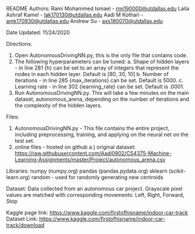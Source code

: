README
Authors:
Rami Mohammed Ismael - rmi190000@utdallas.edu
Laila Ashraf Kamel - lak170130@utdallas.edu
Aadi M Kothari - amk170930@utdallas.edu
Andrew Su - axs180070@utdallas.edu

Date Updated: 11/24/2020

Directions:
1. Open AutonomousDrivingNN.py, this is the only file that contains code.
2. The following hyperparameters can be tuned:
    a. Shape of hidden layers - in line 281 {h} can be set to an array of integers that represent the nodes in each hidden layer. Default is [80, 30, 10]
    b. Number of iterations - in line 285 {max_iterations} can be set. Default is 5000.
    c. Learning rate - in line 302 {learning_rate} can be set. Default is .0001.
3. Run AutonomousDrivingNN.py. This will take a few minutes on the main dataset, autonomous_arena, depending on the number of iterations and the complexity of the hidden layers.

Files:
1. AutonomousDrivingNN.py - This file contains the entire project, including preprocessing, training, and applying on the neural net on the test set.
2. online files - hosted on github
  a.) original dataset: https://raw.githubusercontent.com/Aadi0902/CS4375-Machine-Learning-Assignments/master/Project/autonomous_arena.csv


Libraries:
numpy (numpy.org)
pandas (pandas.pydata.org)
sklearn (scikit-learn.org)
random - used for randomly generating new centroids

Dataset:
Data collected from an autonomous car project.  Grayscale pixel values are matched with corresponding movements: Left, Right, Forward, Stop

Kaggle page link:
https://www.kaggle.com/firstofhisname/indoor-car-track
Dataset Link:
https://www.kaggle.com/firstofhisname/indoor-car-track/download
